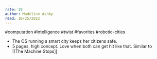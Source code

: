 ```yaml
---
rate: 10
author: Madeline Ashby
read: 10/25/2022
---
```


#computation #intelligence #twist #favorites #robotic-cities 

- The OS running a smart city keeps her citizens safe.
- 5 pages, high concept. Love when both can get hit like that. Similar to [[The Machine Stops]]